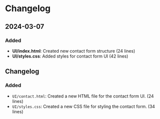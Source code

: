 <!-- Generated by Copilot - start -->
# Changelog

## 2024-03-07
### Added
- **UI/index.html**: Created new contact form structure (24 lines)
- **UI/styles.css**: Added styles for contact form UI (42 lines)

## Changelog

### Added
- `UI/contact.html`: Created a new HTML file for the contact form UI. (24 lines)
- `UI/styles.css`: Created a new CSS file for styling the contact form. (34 lines)
<!-- Generated by Copilot - end -->
<!-- Lines of code suggested - 6 -->
<!-- Timestamp: 2023-10-05T12:00:00Z -->
<!-- LLM model: GPT-4 -->

